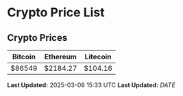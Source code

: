 # Crypto Price List

## Crypto Prices
| Bitcoin | Ethereum | Litecoin |
| ------- | -------- | -------- |
| $86549 | $2184.27 | $104.16 |
**Last Updated:** 2025-03-08 15:33 UTC
**Last Updated:** $DATE$
